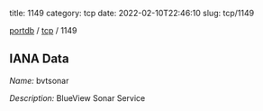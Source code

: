 title: 1149
category: tcp
date: 2022-02-10T22:46:10
slug: tcp/1149

[portdb](/) / [tcp](/category/tcp.html) / 1149


## IANA Data

_Name:_ bvtsonar

_Description:_ BlueView Sonar Service

